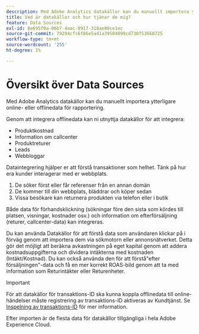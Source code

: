 ```yaml
---
description: Med Adobe Analytics datakällor kan du manuellt importera ytterligare online- eller offlinedata för rapportering.
title: Vad är datakällor och hur tjänar de mig?
feature: Data Sources
exl-id: 8e695f0a-06b7-4aac-8917-318ae80ce1ec
source-git-commit: 79294cfc6f86e5a41a39504099cd730f53668725
workflow-type: tm+mt
source-wordcount: '255'
ht-degree: 1%

---
```


# Översikt över Data Sources

Med Adobe Analytics datakällor kan du manuellt importera ytterligare online- eller offlinedata för rapportering.

Genom att integrera offlinedata kan ni utnyttja datakällor för att integrera:

* Produktkostnad
* Information om callcenter
* Produktreturer
* Leads
* Webbloggar

Dataintegrering hjälper er att förstå transaktioner som helhet. Tänk på hur era kunder interagerar med er webbplats.

1. De söker först eller får referenser från en annan domän
1. De kommer till din webbplats, bläddrar och köper sedan
1. Vissa besökare kan returnera produkten via telefon eller i butik

Både data för förhandsklickning (sökningar före den sista som kördes till platsen, visningar, kostnader osv.) och information om efterförsäljning (returer, callcenter-data) kan integreras.

Du kan använda Datakällor för att förstå data som användaren klickar på i förväg genom att importera dem via sökmotorn eller annonsnätverket. Detta gör det möjligt att beräkna avkastningen på eget kapital genom att addera kostnadsuppgifterna och dividera intäkterna med kostnaden (Intäkt/Kostnad). Du kan också använda den för att förstå&quot;efter försäljningen&quot;-data och få en mer korrekt ROAS-bild genom att ta med information som Returintäkter eller Returenheter.

>[!IMPORTANT]
>
>För att datakällor för transaktions-ID ska kunna koppla offlinedata till online-händelser måste registrering av transaktions-ID aktiveras av Kundtjänst. Se [Inspelning av transaktions-ID](/help/import/c-data-sources/datasrc-integrating-offline-data.md#section_30D6D47AEC0F4A36B87EBFE4C858F20C) för mer information.

Efter importen är de flesta data för datakällor tillgängliga i hela Adobe Experience Cloud.
